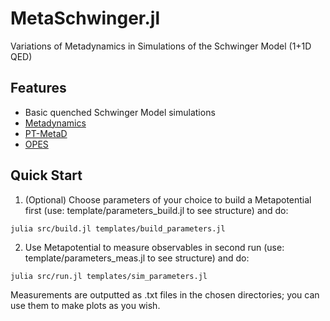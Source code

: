 # MetaSchwinger.jl
Variations of Metadynamics in Simulations of the Schwinger Model (1+1D QED)

## Features
- Basic quenched Schwinger Model simulations
- [Metadynamics](https://www.researchgate.net/publication/224908601_Metadynamics_A_method_to_simulate_rare_events_and_reconstruct_the_free_energy_in_biophysics_chemistry_and_material_science)
- [PT-MetaD](https://arxiv.org/abs/2307.04742)
- [OPES](https://pubs.acs.org/doi/abs/10.1021/acs.jpclett.0c00497)

## Quick Start
1. (Optional) Choose parameters of your choice to build a Metapotential first (use: template/parameters_build.jl to see structure) and do:
```
julia src/build.jl templates/build_parameters.jl
```

2. Use Metapotential to measure observables in second run (use: template/parameters_meas.jl to see structure) and do:
```
julia src/run.jl templates/sim_parameters.jl
```

Measurements are outputted as .txt files in the chosen directories; you can use them to make plots as you wish.
